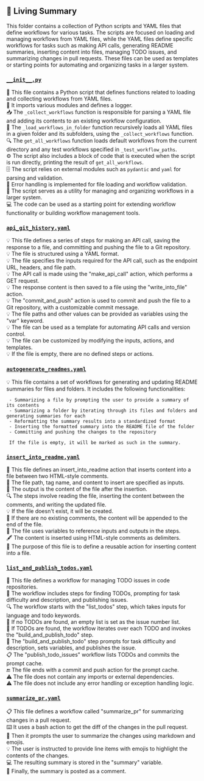 

<!-- Living README Summary -->
## 🌳 Living Summary

This folder contains a collection of Python scripts and YAML files that define workflows for various tasks. The scripts are focused on loading and managing workflows from YAML files, while the YAML files define specific workflows for tasks such as making API calls, generating README summaries, inserting content into files, managing TODO issues, and summarizing changes in pull requests. These files can be used as templates or starting points for automating and organizing tasks in a larger system.


### [`__init__.py`](https://github.com/raphael-francis/AutoPR-internal/blob/9a54ad799cb587a621438758f92727a2e337a718/./autopr/workflows/__init__.py)

📝 This file contains a Python script that defines functions related to loading and collecting workflows from YAML files.  
📂 It imports various modules and defines a logger.  
📥 The `_collect_workflows` function is responsible for parsing a YAML file and adding its contents to an existing workflow configuration.  
📂 The `_load_workflows_in_folder` function recursively loads all YAML files in a given folder and its subfolders, using the `_collect_workflows` function.  
🔍 The `get_all_workflows` function loads default workflows from the current directory and any test workflows specified in `_test_workflow_paths`.  
⚙️ The script also includes a block of code that is executed when the script is run directly, printing the result of `get_all_workflows`.  
🗄️ The script relies on external modules such as `pydantic` and `yaml` for parsing and validation.  
🚫 Error handling is implemented for file loading and workflow validation.  
📜 The script serves as a utility for managing and organizing workflows in a larger system.  
💻 The code can be used as a starting point for extending workflow functionality or building workflow management tools.      


### [`api_git_history.yaml`](https://github.com/raphael-francis/AutoPR-internal/blob/9a54ad799cb587a621438758f92727a2e337a718/./autopr/workflows/api_git_history.yaml)

💡 This file defines a series of steps for making an API call, saving the response to a file, and committing and pushing the file to a Git repository.  
💡 The file is structured using a YAML format.  
💡 The file specifies the inputs required for the API call, such as the endpoint URL, headers, and file path.  
💡 The API call is made using the "make_api_call" action, which performs a GET request.  
💡 The response content is then saved to a file using the "write_into_file" action.  
💡 The "commit_and_push" action is used to commit and push the file to a Git repository, with a customizable commit message.  
💡 The file paths and other values can be provided as variables using the "var" keyword.  
💡 The file can be used as a template for automating API calls and version control.  
💡 The file can be customized by modifying the inputs, actions, and templates.  
💡 If the file is empty, there are no defined steps or actions.  


### [`autogenerate_readmes.yaml`](https://github.com/raphael-francis/AutoPR-internal/blob/9a54ad799cb587a621438758f92727a2e337a718/./autopr/workflows/autogenerate_readmes.yaml)

💡 This file contains a set of workflows for generating and updating README summaries for files and folders. It includes the following functionalities:  
       
     - Summarizing a file by prompting the user to provide a summary of its contents  
     - Summarizing a folder by iterating through its files and folders and generating summaries for each  
     - Reformatting the summary results into a standardized format  
     - Inserting the formatted summary into the README file of the folder  
     - Committing and pushing the changes to the repository  
       
     If the file is empty, it will be marked as such in the summary.  


### [`insert_into_readme.yaml`](https://github.com/raphael-francis/AutoPR-internal/blob/9a54ad799cb587a621438758f92727a2e337a718/./autopr/workflows/insert_into_readme.yaml)

📝 This file defines an insert_into_readme action that inserts content into a file between two HTML-style comments.  
📂 The file path, tag name, and content to insert are specified as inputs.  
📄 The output is the content of the file after the insertion.  
🔍 The steps involve reading the file, inserting the content between the comments, and writing the updated file.  
💡 If the file doesn't exist, it will be created.  
📑 If there are no existing comments, the content will be appended to the end of the file.  
🧩 The file uses variables to reference inputs and outputs in the steps.  
🖋️ The content is inserted using HTML-style comments <!-- tag --> as delimiters.  
📝 The purpose of this file is to define a reusable action for inserting content into a file.  


### [`list_and_publish_todos.yaml`](https://github.com/raphael-francis/AutoPR-internal/blob/9a54ad799cb587a621438758f92727a2e337a718/./autopr/workflows/list_and_publish_todos.yaml)

📄 This file defines a workflow for managing TODO issues in code repositories.  
📝 The workflow includes steps for finding TODOs, prompting for task difficulty and description, and publishing issues.  
🔍 The workflow starts with the "list_todos" step, which takes inputs for language and todo keywords.  
🔀 If no TODOs are found, an empty list is set as the issue number list.  
🔁 If TODOs are found, the workflow iterates over each TODO and invokes the "build_and_publish_todo" step.  
📝 The "build_and_publish_todo" step prompts for task difficulty and description, sets variables, and publishes the issue.  
📋 The "publish_todo_issues" workflow lists TODOs and commits the prompt cache.  
🔚 The file ends with a commit and push action for the prompt cache.  
⚠️ The file does not contain any imports or external dependencies.  
⚠️ The file does not include any error handling or exception handling logic.  


### [`summarize_pr.yaml`](https://github.com/raphael-francis/AutoPR-internal/blob/9a54ad799cb587a621438758f92727a2e337a718/./autopr/workflows/summarize_pr.yaml)

📋 This file defines a workflow called "summarize_pr" for summarizing changes in a pull request.  
⌨️ It uses a bash action to get the diff of the changes in the pull request.  
💬 Then it prompts the user to summarize the changes using markdown and emojis.  
💡 The user is instructed to provide line items with emojis to highlight the contents of the changes.  
💻 The resulting summary is stored in the "summary" variable.  
💬 Finally, the summary is posted as a comment.  

<!-- Living README Summary -->